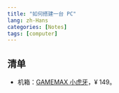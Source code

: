```yaml
---
title: "如何搭建一台 PC"
lang: zh-Hans
categories: [Notes]
tags: [computer]
---
```


## 清单

- 机箱：[GAMEMAX 小虎牙](https://detail.tmall.com/item.htm?spm=a230r.1.14.13.19454a86EGKcM8&id=606763307783&ns=1&abbucket=14)，¥ 149。
